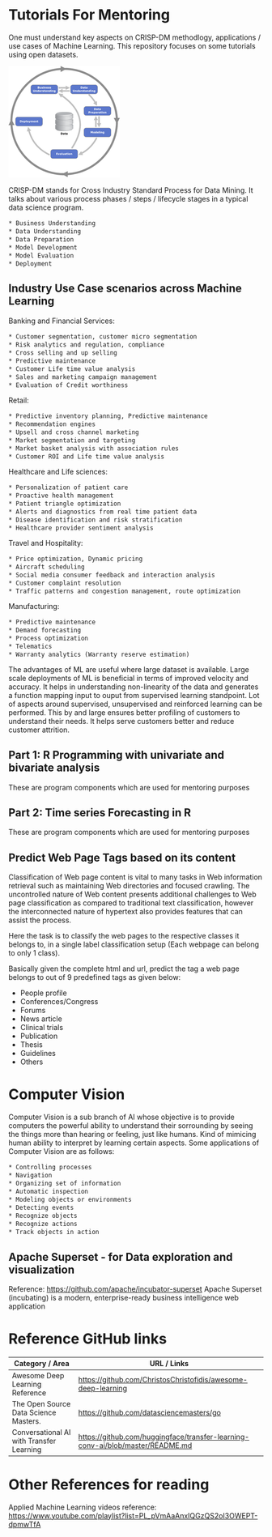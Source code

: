 # Tutorials For Mentoring

One must understand key aspects on CRISP-DM methodlogy, applications / use cases of Machine Learning. This repository focuses on some tutorials using open datasets.

![plot of chunk crisp-dm](/figures/crisp-dm.png)

CRISP-DM stands for Cross Industry Standard Process for Data Mining. It talks about various process phases / steps / lifecycle stages in a typical data science program.
```
* Business Understanding
* Data Understanding
* Data Preparation
* Model Development
* Model Evaluation
* Deployment
```

## Industry Use Case scenarios across Machine Learning

Banking and Financial Services:
```
* Customer segmentation, customer micro segmentation
* Risk analytics and regulation, compliance
* Cross selling and up selling
* Predictive maintenance
* Customer Life time value analysis
* Sales and marketing campaign management
* Evaluation of Credit worthiness
```
Retail:
```
* Predictive inventory planning, Predictive maintenance
* Recommendation engines
* Upsell and cross channel marketing
* Market segmentation and targeting
* Market basket analysis with association rules
* Customer ROI and Life time value analysis
```
Healthcare and Life sciences:
```
* Personalization of patient care
* Proactive health management
* Patient triangle optimization
* Alerts and diagnostics from real time patient data
* Disease identification and risk stratification
* Healthcare provider sentiment analysis
```
Travel and Hospitality:
```
* Price optimization, Dynamic pricing
* Aircraft scheduling
* Social media consumer feedback and interaction analysis
* Customer complaint resolution
* Traffic patterns and congestion management, route optimization
```
Manufacturing:
```
* Predictive maintenance
* Demand forecasting
* Process optimization
* Telematics
* Warranty analytics (Warranty reserve estimation)
```

The advantages of ML are useful where large dataset is available. Large scale deployments of ML is beneficial in terms of improved velocity and accuracy. It helps in understanding non-linearity of the data and generates a function mapping input to ouput from supervised learning standpoint. Lot of aspects around supervised, unsupervised and reinforced learning can be performed. This by and large ensures better profiling of customers to understand their needs. It helps serve customers better and reduce customer attrition.


## Part 1: R Programming with univariate and bivariate analysis
These are program components which are used for mentoring purposes

## Part 2: Time series Forecasting in R
These are program components which are used for mentoring purposes

## Predict Web Page Tags based on its content
Classification of Web page content is vital to many tasks in Web information retrieval such as maintaining Web
directories and focused crawling. The uncontrolled nature of Web content presents additional challenges to Web page
classification as compared to traditional text classification, however the interconnected nature of hypertext
also provides features that can assist the process.

Here the task is to classify the web pages to the respective classes it belongs to, in a single label classification
setup (Each webpage can belong to only 1 class).

Basically given the complete html and url, predict the tag a web page belongs to out of 9 predefined tags as given below:

* People profile
* Conferences/Congress
* Forums
* News article
* Clinical trials
* Publication
* Thesis
* Guidelines
* Others

# Computer Vision
Computer Vision is a sub branch of AI whose objective is to provide computers the powerful ability to understand their sorrounding by seeing the things more than hearing or feeling, just like humans. Kind of mimicing human ability to interpret by learning certain aspects.
Some applications of Computer Vision are as follows:
```
* Controlling processes
* Navigation
* Organizing set of information
* Automatic inspection
* Modeling objects or environments
* Detecting events
* Recognize objects
* Recognize actions
* Track objects in action
```

## Apache Superset - for Data exploration and visualization

Reference: https://github.com/apache/incubator-superset
Apache Superset (incubating) is a modern, enterprise-ready business intelligence web application


# Reference GitHub links

Category / Area                         | URL / Links|
----------------------------------------|------------|
Awesome Deep Learning Reference         | https://github.com/ChristosChristofidis/awesome-deep-learning|
The Open Source Data Science Masters.   | https://github.com/datasciencemasters/go |
Conversational AI with Transfer Learning| https://github.com/huggingface/transfer-learning-conv-ai/blob/master/README.md|


# Other References for reading

Applied Machine Learning videos reference:
https://www.youtube.com/playlist?list=PL_pVmAaAnxIQGzQS2oI3OWEPT-dpmwTfA

